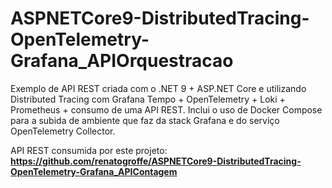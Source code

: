 # ASPNETCore9-DistributedTracing-OpenTelemetry-Grafana_APIOrquestracao
Exemplo de API REST criada com o .NET 9 + ASP.NET Core e utilizando Distributed Tracing com Grafana Tempo + OpenTelemetry + Loki + Prometheus + consumo de uma API REST. Inclui o uso de Docker Compose para a subida de ambiente que faz da stack Grafana  e do serviço OpenTelemetry Collector.

API REST consumida por este projeto: **https://github.com/renatogroffe/ASPNETCore9-DistributedTracing-OpenTelemetry-Grafana_APIContagem**